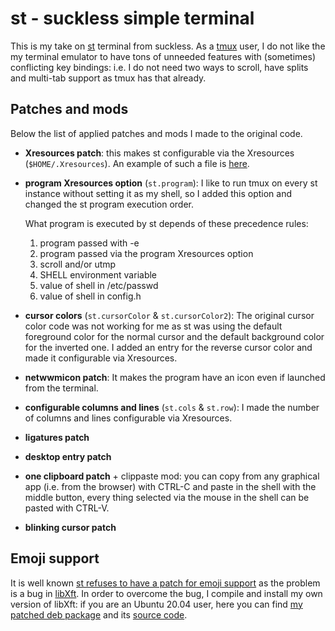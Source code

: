 # st - suckless simple terminal

This is my take on [st][1] terminal from suckless. As a [tmux][2] user, I do not
like the my terminal emulator to have tons of unneeded features with (sometimes)
conflicting key bindings: i.e. I do not need two ways to scroll, have splits and
multi-tab support as tmux has that already.


## Patches and mods

Below the list of applied patches and mods I made to the original code.

  * **Xresources patch**: this makes st configurable via the Xresources
    (`$HOME/.Xresources`). An example of such a file is
    [here](./examples/Xresources).
  * **program Xresources option** (`st.program`): I like to run tmux on every
    st instance without setting it as my shell, so I added this option and
    changed the st program execution order.
    
    What program is executed by st depends of these precedence rules:
    1. program passed with -e
    2. program passed via the program Xresources option
    3. scroll and/or utmp
    4. SHELL environment variable
    5. value of shell in /etc/passwd
    6. value of shell in config.h
  * **cursor colors** (`st.cursorColor` & `st.cursorColor2`): The original
    cursor color code was not working for me as st was using the default
    foreground color for the normal cursor and the default background color for
    the inverted one. I added an entry for the reverse cursor color and made it
    configurable via Xresources.
  * **netwwmicon patch**: It makes the program have an icon even if launched
    from the terminal.
  * **configurable columns and lines** (`st.cols` & `st.row`): I made the
    number of columns and lines configurable via Xresources.
  * **ligatures patch**
  * **desktop entry patch**
  * **one clipboard patch** + clippaste mod: you can copy from any graphical
    app (i.e. from the browser) with CTRL-C and paste in the shell with the
    middle button, every thing selected via the mouse in the shell can be
    pasted with CTRL-V.
  * **blinking cursor patch**


## Emoji support

It is well known [st refuses to have a patch for emoji support][4] as the
problem is a bug in [libXft][3]. In order to overcome the bug, I compile and
install my own version of libXft: if you are an Ubuntu 20.04 user, here you can
find [my patched deb package][5] and its [source code][6].


[1]: https://st.suckless.org/
[2]: https://github.com/tmux/tmux
[3]: https://gitlab.freedesktop.org/xorg/lib/libxft
[4]: https://git.suckless.org/st/file/FAQ.html#l224
[5]: https://github.com/spacifici/xft/releases/download/v2.3.3-bgra/libxft2-bgra_2.3.3-0ubuntu1_amd64.deb
[6]: https://github.com/spacifici/xft
